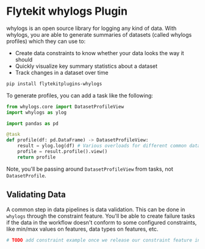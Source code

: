 # Flytekit whylogs Plugin

whylogs is an open source library for logging any kind of data. With whylogs,
you are able to generate summaries of datasets (called whylogs profiles) which
they can use to:

- Create data constraints to know whether your data looks the way it should
- Quickly visualize key summary statistics about a dataset
- Track changes in a dataset over time

```bash
pip install flytekitplugins-whylogs
```

To generate profiles, you can add a task like the following:

```python
from whylogs.core import DatasetProfileView
import whylogs as ylog

import pandas as pd

@task
def profile(df: pd.DataFrame) -> DatasetProfileView:
    result = ylog.log(df) # Various overloads for different common data types exist
    profile = result.profile().view()
    return profile
```

Note, you'll be passing around `DatasetProfileView` from tasks, not `DatasetProfile`.

## Validating Data

A common step in data pipelines is data validation. This can be done in
`whylogs` through the constraint feature. You'll be able to create failure tasks
if the data in the workflow doesn't conform to some configured constraints, like
min/max values on features, data types on features, etc.

```python
# TODO add constraint example once we release our constraint feature in 1.0.0
```

